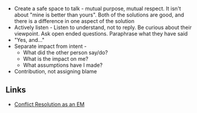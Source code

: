 - Create a safe space to talk - mutual purpose, mutual respect. It isn't about "mine is better than yours". Both of the solutions are good, and there is a difference in one aspect of the solution
- Actively listen - Listen to understand, not to reply. Be curious about their viewpoint. Ask open ended questions. Paraphrase what they have said
- "Yes, and..."
- Separate impact from intent - 
	- What did the other person say/do?
	- What is the impact on me?
	- What assumptions have I made?
- Contribution, not assigning blame
## Links
- [Conflict Resolution as an EM](https://medium.com/jump-start/diversity-inclusion-and-managing-conflict-as-an-engineering-manager-techniques-1c49c33f931b)